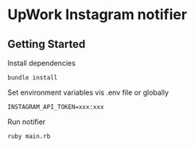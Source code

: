 # UpWork Instagram notifier

## Getting Started

Install dependencies

```
bundle install
```

Set environment variables vis .env file or globally

```
INSTAGRAM_API_TOKEN=xxx:xxx
```

Run notifier

```
ruby main.rb
```

